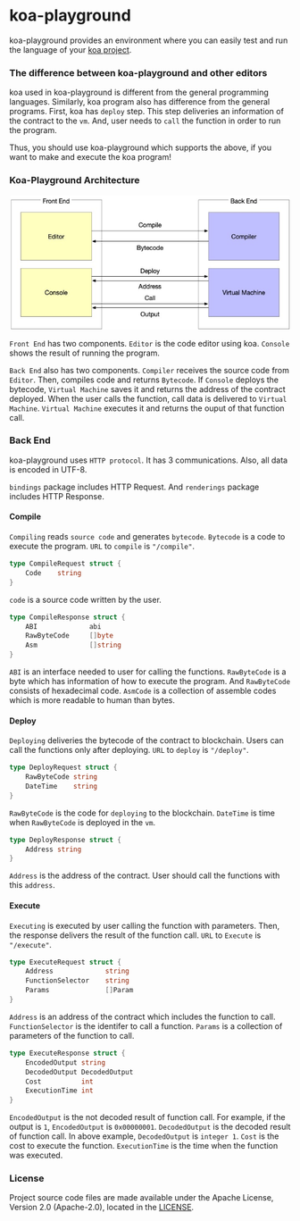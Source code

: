 # koa-playground

koa-playground provides an environment where you can easily test and run the language of your [koa project](https://github.com/DE-labtory/koa).

### The difference between koa-playground and other editors

koa used in koa-playground is different from the general programming languages. Similarly, koa program also has difference from the general programs. First, koa has `deploy` step. This step deliveries an information of the contract to the `vm`. And, user needs to `call` the function in order to run the program.

Thus, you should use koa-playground which supports the above, if you want to make and execute the koa program!

### Koa-Playground Architecture

<p align="center"><img src="./image/playground-architecture.jpg" weight="510" height="240px"></p>

`Front End` has two components. `Editor` is the code editor using koa. `Console` shows the result of running the program.

`Back End` also has two components. `Compiler` receives the source code from `Editor`. Then, compiles code and returns `Bytecode`. If `Console` deploys the bytecode, `Virtual Machine` saves it and returns the address of the contract deployed. When the user calls the function, call data is delivered to `Virtual Machine`. `Virtual Machine` executes it and returns the ouput of that function call.

### Back End

koa-playground uses `HTTP protocol`. It has 3 communications. Also, all data is encoded in UTF-8.

`bindings` package includes HTTP Request. And `renderings` package includes HTTP Response.

#### Compile

`Compiling` reads `source code` and generates `bytecode`. `Bytecode` is a code to execute the program. `URL` to `compile` is `"/compile"`.

```go
type CompileRequest struct {
    Code    string
}
```

`code` is a source code written by the user.

```go
type CompileResponse struct {
    ABI             abi
    RawByteCode     []byte
    Asm             []string
}
```

`ABI` is an interface needed to user for calling the functions. `RawByteCode` is a byte which has information of how to execute the program. And `RawByteCode` consists of hexadecimal code. `AsmCode` is a collection of assemble codes which is more readable to human than bytes. 

#### Deploy

`Deploying` deliveries the bytecode of the contract to blockchain. Users can call the functions only after deploying. `URL` to `deploy` is `"/deploy"`.

```go
type DeployRequest struct {
    RawByteCode string
    DateTime    string
}
```

`RawByteCode` is the code for `deploying` to the blockchain. `DateTime` is time when `RawByteCode` is deployed in the `vm`.

```go
type DeployResponse struct {
    Address string
}
```

`Address` is the address of the contract. User should call the functions with this `address`.

#### Execute

`Executing` is executed by user calling the function with parameters. Then, the response delivers the result of the function call. `URL` to `Execute` is `"/execute"`.

```go
type ExecuteRequest struct {
    Address             string
    FunctionSelector    string
    Params              []Param
}
```

`Address` is an address of the contract which includes the function to call. `FunctionSelector` is the identifer to call a function. `Params` is a collection of parameters of the function to call.

```go
type ExecuteResponse struct {
	EncodedOutput string
	DecodedOutput DecodedOutput
	Cost          int
	ExecutionTime int
}
```

`EncodedOutput` is the not decoded result of function call. For example, if the output is `1`, `EncodedOutput` is `0x00000001`. `DecodedOutput` is the decoded result of function call. In above example, `DecodedOutput` is `integer 1`. `Cost` is the cost to execute the function. `ExecutionTime` is the time when the function was executed.

### License

Project source code files are made available under the Apache License, Version 2.0 (Apache-2.0), located in the [LICENSE](LICENSE).
